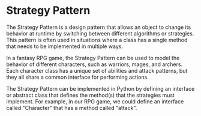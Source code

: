 # Strategy Pattern

The Strategy Pattern is a design pattern that allows an object to change its behavior at runtime by switching between different algorithms or strategies. This pattern is often used in situations where a class has a single method that needs to be implemented in multiple ways.

In a fantasy RPG game, the Strategy Pattern can be used to model the behavior of different characters, such as warriors, mages, and archers. Each character class has a unique set of abilities and attack patterns, but they all share a common interface for performing actions.

The Strategy Pattern can be implemented in Python by defining an interface or abstract class that defines the method(s) that the strategies must implement. For example, in our RPG game, we could define an interface called "Character" that has a method called "attack".
